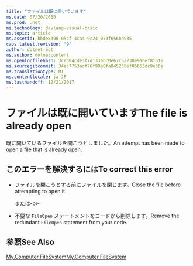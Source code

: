 ```yaml
---
title: "ファイルは既に開いています"
ms.date: 07/20/2015
ms.prod: .net
ms.technology: devlang-visual-basic
ms.topic: article
ms.assetid: bbde8390-05cf-4ca4-9c24-073f656bd935
caps.latest.revision: "9"
author: dotnet-bot
ms.author: dotnetcontent
ms.openlocfilehash: 3ce304cde3f7d133abc0e67c5a738e9a6ef8161e
ms.sourcegitcommit: 34ec7753acf76f90a0fa845235ef06663dc9e36e
ms.translationtype: MT
ms.contentlocale: ja-JP
ms.lasthandoff: 12/21/2017
---
```

# <a name="the-file-is-already-open"></a><span data-ttu-id="ce6b8-102">ファイルは既に開いています</span><span class="sxs-lookup"><span data-stu-id="ce6b8-102">The file is already open</span></span>
<span data-ttu-id="ce6b8-103">既に開いているファイルを開こうとしました。</span><span class="sxs-lookup"><span data-stu-id="ce6b8-103">An attempt has been made to open a file that is already open.</span></span>  
  
## <a name="to-correct-this-error"></a><span data-ttu-id="ce6b8-104">このエラーを解決するには</span><span class="sxs-lookup"><span data-stu-id="ce6b8-104">To correct this error</span></span>  
  
-   <span data-ttu-id="ce6b8-105">ファイルを開こうとする前にファイルを閉じます。</span><span class="sxs-lookup"><span data-stu-id="ce6b8-105">Close the file before attempting to open it.</span></span>  
  
     <span data-ttu-id="ce6b8-106">または</span><span class="sxs-lookup"><span data-stu-id="ce6b8-106">-or-</span></span>  
  
-   <span data-ttu-id="ce6b8-107">不要な `FileOpen` ステートメントをコードから削除します。</span><span class="sxs-lookup"><span data-stu-id="ce6b8-107">Remove the redundant `FileOpen` statement from your code.</span></span>  
  
## <a name="see-also"></a><span data-ttu-id="ce6b8-108">参照</span><span class="sxs-lookup"><span data-stu-id="ce6b8-108">See Also</span></span>  
   
 [<span data-ttu-id="ce6b8-109">My.Computer.FileSystem</span><span class="sxs-lookup"><span data-stu-id="ce6b8-109">My.Computer.FileSystem</span></span>](xref:Microsoft.VisualBasic.FileIO.FileSystem)
